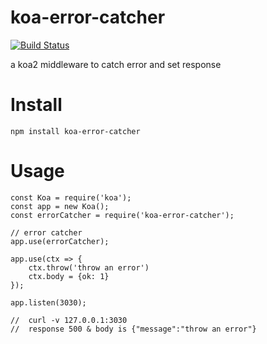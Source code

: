 # koa-error-catcher
[![Build Status](https://travis-ci.org/dengyaolong/koa-error-catcher.png)](https://travis-ci.org/dengyaolong/koa-error-catcher)

a koa2 middleware to catch error and set response

# Install
```
npm install koa-error-catcher
```

# Usage
```
const Koa = require('koa');
const app = new Koa();
const errorCatcher = require('koa-error-catcher');

// error catcher 
app.use(errorCatcher);

app.use(ctx => {
    ctx.throw('throw an error')
    ctx.body = {ok: 1}
});

app.listen(3030);

//  curl -v 127.0.0.1:3030
//  response 500 & body is {"message":"throw an error"}
```

